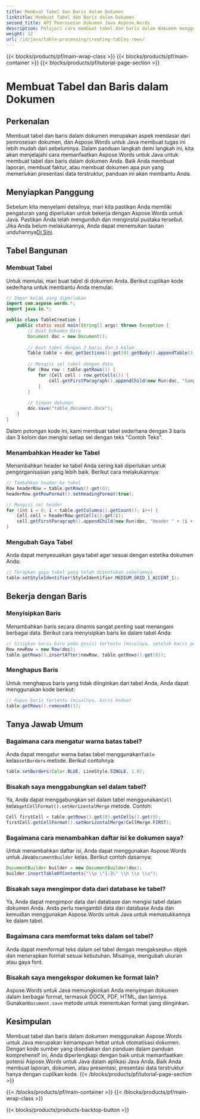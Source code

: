 ```yaml
---
title: Membuat Tabel dan Baris dalam Dokumen
linktitle: Membuat Tabel dan Baris dalam Dokumen
second_title: API Pemrosesan Dokumen Java Aspose.Words
description: Pelajari cara membuat tabel dan baris dalam dokumen menggunakan Aspose.Words untuk Java. Ikuti panduan lengkap ini dengan kode sumber dan Tanya Jawab Umum.
weight: 12
url: /id/java/table-processing/creating-tables-rows/
---
```


{{< blocks/products/pf/main-wrap-class >}}
{{< blocks/products/pf/main-container >}}
{{< blocks/products/pf/tutorial-page-section >}}

# Membuat Tabel dan Baris dalam Dokumen


## Perkenalan
Membuat tabel dan baris dalam dokumen merupakan aspek mendasar dari pemrosesan dokumen, dan Aspose.Words untuk Java membuat tugas ini lebih mudah dari sebelumnya. Dalam panduan langkah demi langkah ini, kita akan menjelajahi cara memanfaatkan Aspose.Words untuk Java untuk membuat tabel dan baris dalam dokumen Anda. Baik Anda membuat laporan, membuat faktur, atau membuat dokumen apa pun yang memerlukan presentasi data terstruktur, panduan ini akan membantu Anda.

## Menyiapkan Panggung
 Sebelum kita menyelami detailnya, mari kita pastikan Anda memiliki pengaturan yang diperlukan untuk bekerja dengan Aspose.Words untuk Java. Pastikan Anda telah mengunduh dan menginstal pustaka tersebut. Jika Anda belum melakukannya, Anda dapat menemukan tautan unduhannya[Di Sini](https://releases.aspose.com/words/java/).

## Tabel Bangunan
### Membuat Tabel
Untuk memulai, mari buat tabel di dokumen Anda. Berikut cuplikan kode sederhana untuk membantu Anda memulai:

```java
// Impor kelas yang diperlukan
import com.aspose.words.*;
import java.io.*;

public class TableCreation {
    public static void main(String[] args) throws Exception {
        // Buat Dokumen Baru
        Document doc = new Document();
        
        // Buat tabel dengan 3 baris dan 3 kolom
        Table table = doc.getSections().get(0).getBody().appendTable(3, 3);
        
        // Mengisi sel tabel dengan data
        for (Row row : table.getRows()) {
            for (Cell cell : row.getCells()) {
                cell.getFirstParagraph().appendChild(new Run(doc, "Sample Text"));
            }
        }
        
        // Simpan dokumen
        doc.save("table_document.docx");
    }
}
```

Dalam potongan kode ini, kami membuat tabel sederhana dengan 3 baris dan 3 kolom dan mengisi setiap sel dengan teks "Contoh Teks".

### Menambahkan Header ke Tabel
Menambahkan header ke tabel Anda sering kali diperlukan untuk pengorganisasian yang lebih baik. Berikut cara melakukannya:

```java
// Tambahkan header ke tabel
Row headerRow = table.getRows().get(0);
headerRow.getRowFormat().setHeadingFormat(true);

// Mengisi sel header
for (int i = 0; i < table.getColumns().getCount(); i++) {
    Cell cell = headerRow.getCells().get(i);
    cell.getFirstParagraph().appendChild(new Run(doc, "Header " + (i + 1)));
}
```

### Mengubah Gaya Tabel
Anda dapat menyesuaikan gaya tabel agar sesuai dengan estetika dokumen Anda:

```java
// Terapkan gaya tabel yang telah ditentukan sebelumnya
table.setStyleIdentifier(StyleIdentifier.MEDIUM_GRID_1_ACCENT_1);
```

## Bekerja dengan Baris
### Menyisipkan Baris
Menambahkan baris secara dinamis sangat penting saat menangani berbagai data. Berikut cara menyisipkan baris ke dalam tabel Anda:

```java
// Sisipkan baris baru pada posisi tertentu (misalnya, setelah baris pertama)
Row newRow = new Row(doc);
table.getRows().insertAfter(newRow, table.getRows().get(0));
```

### Menghapus Baris
Untuk menghapus baris yang tidak diinginkan dari tabel Anda, Anda dapat menggunakan kode berikut:

```java
// Hapus baris tertentu (misalnya, baris kedua)
table.getRows().removeAt(1);
```

## Tanya Jawab Umum
### Bagaimana cara mengatur warna batas tabel?
 Anda dapat mengatur warna batas tabel menggunakan`Table` kelas`setBorders` metode. Berikut contohnya:
```java
table.setBorders(Color.BLUE, LineStyle.SINGLE, 1.0);
```

### Bisakah saya menggabungkan sel dalam tabel?
 Ya, Anda dapat menggabungkan sel dalam tabel menggunakan`Cell` kelas`getCellFormat().setHorizontalMerge` metode. Contoh:
```java
Cell firstCell = table.getRows().get(0).getCells().get(0);
firstCell.getCellFormat().setHorizontalMerge(CellMerge.FIRST);
```

### Bagaimana cara menambahkan daftar isi ke dokumen saya?
 Untuk menambahkan daftar isi, Anda dapat menggunakan Aspose.Words untuk Java`DocumentBuilder` kelas. Berikut contoh dasarnya:
```java
DocumentBuilder builder = new DocumentBuilder(doc);
builder.insertTableOfContents("\\o \"1-3\" \\h \\z \\u");
```

### Bisakah saya mengimpor data dari database ke tabel?
Ya, Anda dapat mengimpor data dari database dan mengisi tabel dalam dokumen Anda. Anda perlu mengambil data dari database Anda dan kemudian menggunakan Aspose.Words untuk Java untuk memasukkannya ke dalam tabel.

### Bagaimana cara memformat teks dalam sel tabel?
 Anda dapat memformat teks dalam sel tabel dengan mengakses`Run` objek dan menerapkan format sesuai kebutuhan. Misalnya, mengubah ukuran atau gaya font.

### Bisakah saya mengekspor dokumen ke format lain?
 Aspose.Words untuk Java memungkinkan Anda menyimpan dokumen dalam berbagai format, termasuk DOCX, PDF, HTML, dan lainnya. Gunakan`Document.save` metode untuk menentukan format yang diinginkan.

## Kesimpulan
Membuat tabel dan baris dalam dokumen menggunakan Aspose.Words untuk Java merupakan kemampuan hebat untuk otomatisasi dokumen. Dengan kode sumber yang disediakan dan panduan dalam panduan komprehensif ini, Anda diperlengkapi dengan baik untuk memanfaatkan potensi Aspose.Words untuk Java dalam aplikasi Java Anda. Baik Anda membuat laporan, dokumen, atau presentasi, presentasi data terstruktur hanya dengan cuplikan kode.
{{< /blocks/products/pf/tutorial-page-section >}}

{{< /blocks/products/pf/main-container >}}
{{< /blocks/products/pf/main-wrap-class >}}

{{< blocks/products/products-backtop-button >}}
